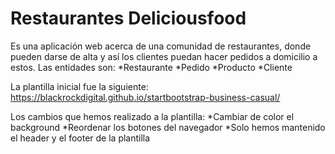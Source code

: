 # Restaurantes Deliciousfood
Es una aplicación web acerca de una comunidad de restaurantes, donde pueden darse de alta y así los clientes puedan hacer pedidos a domicilio a estos. Las entidades son:
*Restaurante
*Pedido
*Producto 
*Cliente

La plantilla inicial fue la siguiente: https://blackrockdigital.github.io/startbootstrap-business-casual/

Los cambios que hemos realizado a la plantilla:
*Cambiar de color el background
*Reordenar los botones del navegador
*Solo hemos mantenido el header y el footer de la plantilla
